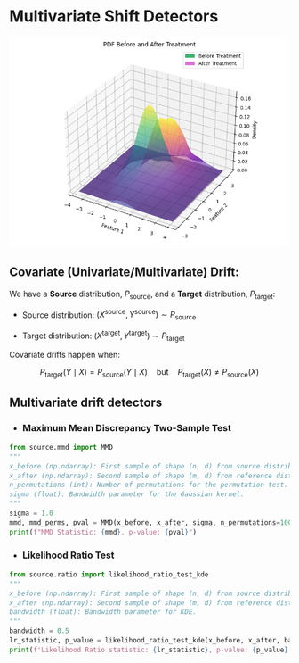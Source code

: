 # Multivariate Shift Detectors

![Covariate Shift](notebooks/imgs/mmd_pdf_drift_overlap.png?raw=true)


## **Covariate (Univariate/Multivariate) Drift**: 
We have a **Source** distribution, $P_{\text{source}}$, and a **Target** distribution, $P_{\text{target}}$:

* Source distribution: $(X^{\text{source}}, Y^{\text{source}}) ∼ P_{\text{source}}$

* Target distribution: $(X^{\text{target}}, Y^{\text{target}}) ∼ P_{\text{target}}$

Covariate drifts happen when:

  $$P_{\text{target}}(Y \mid X) = P_{\text{source}}(Y \mid X) \quad \text{but} \quad P_{\text{target}}(X) \ne P_{\text{source}}(X)$$


## Multivariate drift detectors

* ### Maximum Mean Discrepancy Two-Sample Test 

```python
from source.mmd import MMD
"""
x_before (np.ndarray): First sample of shape (n, d) from source distribution.
x_after (np.ndarray): Second sample of shape (m, d) from reference distribution.
n_permutations (int): Number of permutations for the permutation test.
sigma (float): Bandwidth parameter for the Gaussian kernel.
"""
sigma = 1.0
mmd, mmd_perms, pval = MMD(x_before, x_after, sigma, n_permutations=1000)
print(f"MMD Statistic: {mmd}, p-value: {pval}")
```

* ### Likelihood Ratio Test

```python
from source.ratio import likelihood_ratio_test_kde
"""
x_before (np.ndarray): First sample of shape (n, d) from source distribution.
x_after (np.ndarray): Second sample of shape (m, d) from reference distribution.
bandwidth (float): Bandwidth parameter for KDE.
"""
bandwidth = 0.5
lr_statistic, p_value = likelihood_ratio_test_kde(x_before, x_after, bandwidth=bandwidth)
print(f'Likelihood Ratio statistic: {lr_statistic}, p-value: {p_value}')
```



